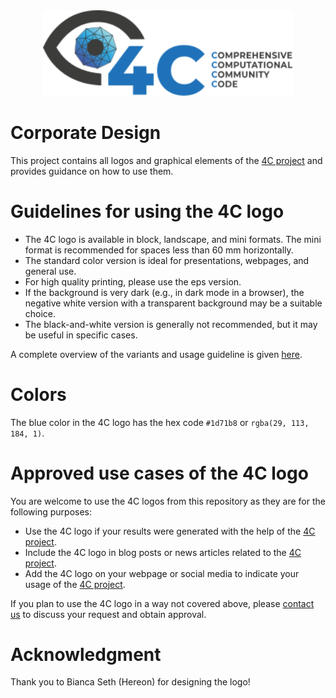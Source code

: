 <div align="center">
<picture>
  <source media="(prefers-color-scheme: dark)" srcset="4C-logo/negative-white/4C-logo-landscape_negative.svg">
  <source media="(prefers-color-scheme: light)" srcset="4C-logo/standard-color/4C-logo-landscape_rgb.svg">
  <img alt="4C logo" src="4C-logo/standard-color/4C-logo-landscape_rgb.svg" width="400">
</picture>
</div>

# Corporate Design

This project contains all logos and graphical elements of the [4C project](https://github.com/4C-multiphysics/4C) and provides guidance on how to use them.

# Guidelines for using the 4C logo

- The 4C logo is available in block, landscape, and mini formats. The mini format is recommended for spaces less than 60 mm horizontally.
- The standard color version is ideal for presentations, webpages, and general use. 
- For high quality printing, please use the eps version.
- If the background is very dark (e.g., in dark mode in a browser), the negative white version with a transparent background may be a suitable choice.
- The black-and-white version is generally not recommended, but it may be useful in specific cases.

A complete overview of the variants and usage guideline is given [here](https://github.com/4C-multiphysics/4C-design/4C-logo/4C-logo_overview-and-recommendations.pdf).

# Colors

The blue color in the 4C logo has the hex code `#1d71b8` or `rgba(29, 113, 184, 1)`.

# Approved use cases of the 4C logo

You are welcome to use the 4C logos from this repository as they are for the following purposes:
- Use the 4C logo if your results were generated with the help of the [4C project](https://github.com/4C-multiphysics/4C).
- Include the 4C logo in blog posts or news articles related to the [4C project](https://github.com/4C-multiphysics/4C).
- Add the 4C logo on your webpage or social media to indicate your usage of the [4C project](https://github.com/4C-multiphysics/4C).

If you plan to use the 4C logo in a way not covered above, please [contact us](https://github.com/4C-multiphysics/4C/discussions/356) to discuss your request and obtain approval.

# Acknowledgment

Thank you to Bianca Seth (Hereon) for designing the logo!
